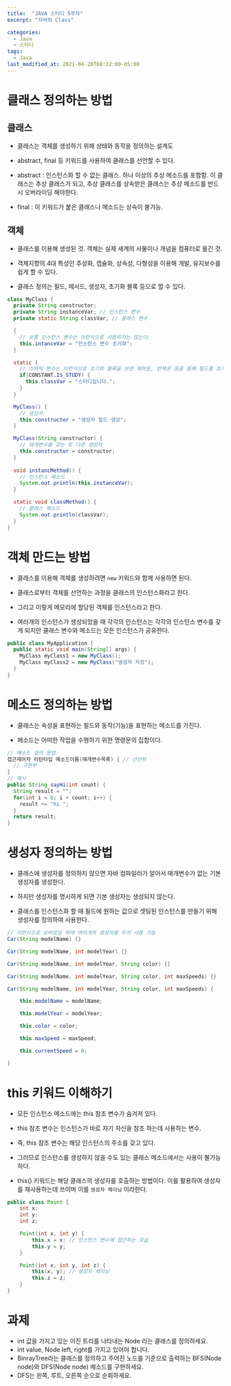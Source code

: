 ```yaml
---
title:  "JAVA 스터디 5주차"
excerpt: "자바의 Class"

categories:
  - Java
  - 스터디
tags:
  - Java
last_modified_at: 2021-04-20T08:22:00-05:00
---
```


# 클래스 정의하는 방법

## 클래스

- 클래스는 객체를 생성하기 위해 상태와 동작을 정의하는 설계도

- abstract, final 등 키워드를 사용하여 클래스를 선언할 수 있다.

- abstract : 인스턴스화 할 수 없는 클래스. 하나 이상의 추상 메소드를 포함함. 이 클래스는 추상 클래스가 되고, 추상 클래스를 상속받은 클래스는 추상 메소드를 반드시 오버라이딩 해야한다.

- final : 이 키워드가 붙은 클래스나 메소드는 상속이 불가능.

## 객체

- 클래스를 이용해 생성된 것. 객체는 실제 세계의 사물이나 개념을 컴퓨터로 옮긴 것.

- 객체지향의 4대 특성인 추상화, 캡슐화, 상속성, 다형성을 이용해 개발, 유지보수를 쉽게 할 수 있다.

- 클래스 정의는 필드, 메서드, 생성자, 초기화 블록 등으로 할 수 있다.


```java
class MyClass {
  private String constructor;
  private String instanceVar; // 인스턴스 변수
  private static String classVar; // 클래스 변수

  {
    // 보통 인스턴스 변수는 이런식으로 사용하지는 않는다.
    this.intanceVar = "인스턴스 변수 초기화";
  }

  static {
    // 스태틱 변수는 이런식으로 초기화 블록을 쓰면 제어문, 반복문 등을 통해 필드를 초기화 할 수 있다.
    if(CONSTANT.IS_STUDY) {
      this.classVar = "스터디입니다.";
    }
  }

  MyClass() {
    // 생성자
    this.constructor = "생성자 필드 생성";
  }

  MyClass(String constructor) {
    // 매개변수를 갖는 또 다른 생성자
    this.constructor = constructor;
  }
  
  void instancMethod() {
    // 인스턴스 메소드
    System.out.println(this.instanceVar);
  }

  static void classMethod() {
    // 클래스 메소드
    System.out.println(classVar);
  }
}
```

# 객체 만드는 방법

- 클래스를 이용해 객체를 생성하려면 `new` 키워드와 함께 사용하면 된다.

- 클래스로부터 객체를 선언하는 과정을 클래스의 인스턴스화라고 한다.

- 그리고 이렇게 메모리에 할당된 객체를 인스턴스라고 한다.

- 여러개의 인스턴스가 생성되었을 때 각각의 인스턴스는 각각의 인스턴스 변수를 갖게 되지만 클래스 변수와 메소드는 모든 인스턴스가 공유한다.

```java
public class MyApplication {
  public static void main(String[] args) {
    MyClass myClass1 = new MyClass();
    MyClass myClass2 = new MyClass("생성자 지정");
  }
}

```

# 메소드 정의하는 방법

- 클래스는 속성을 표현하는 필드와 동작(기능)을 표현하는 메소드를 가진다.

- 메소드는 어떠한 작업을 수행하기 위한 명령문의 집합이다.

```java
// 메소드 정의 문법
접근제어자 리턴타입 메소드이름(매개변수목록) { // 선언부
  // 구현부
}
// 예시
public String sayHi(int count) {
  String result = "";
  for(int i = 0; i < count; i++) {
    result += "hi ";
  }
  return result;
}
```

# 생성자 정의하는 방법

- 클래스에 생성자를 정의하지 않으면 자바 컴파일러가 알아서 매개변수가 없는 기본 생성자를 생성한다.

- 하지만 생성자를 명시하게 되면 기본 생성자는 생성되지 않는다.

- 클래스를 인스턴스화 할 때 필드에 원하는 값으로 셋팅된 인스턴스를 만들기 위해 생성자를 정의하여 사용한다.

```java
// 이런식으로 오버로딩 하여 여러개의 생성자를 두어 사용 가능
Car(String modelName) {}

Car(String modelName, int modelYear) {}

Car(String modelName, int modelYear, String color) {}

Car(String modelName, int modelYear, String color, int maxSpeeds) {}

Car(String modelName, int modelYear, String color, int maxSpeeds) {

    this.modelName = modelName;

    this.modelYear = modelYear;

    this.color = color;

    this.maxSpeed = maxSpeed;

    this.currentSpeed = 0;

}
```

# this 키워드 이해하기

- 모든 인스턴스 메소드에는 this 참조 변수가 숨겨져 있다.

- this 참조 변수는 인스턴스가 바로 자기 자신을 참조 하는데 사용하는 변수.

- 즉, this 참조 변수는 해당 인스턴스의 주소를 갖고 있다.

- 그러므로 인스턴스를 생성하지 않을 수도 있는 클래스 메소드에서는 사용이 불가능하다.

- this() 키워드는 해당 클래스의 생성자를 호출하는 방법이다. 이를 활용하여 생성자를 재사용하는데 쓰이며 이를 `생성자 체이닝` 이라한다.

```java
public class Point {
    int x;
    int y;
    int z;

    Point(int x, int y) {
        this.x = x; // 인스턴스 변수에 접근하는 모습
        this.y = y;
    }

    Point(int x, int y, int z) {
        this(x, y); // 생성자 체이닝
        this.z = z;
    }
}
```

# 과제

- int 값을 가지고 있는 이진 트리를 나타내는 Node 라는 클래스를 정의하세요.
- int value, Node left, right를 가지고 있어야 합니다.
- BinrayTree라는 클래스를 정의하고 주어진 노드를 기준으로 출력하는 BFS(Node node)와 DFS(Node node) 메소드를 구현하세요.
- DFS는 왼쪽, 루트, 오른쪽 순으로 순회하세요.